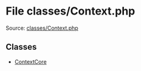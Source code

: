 File classes/Context.php
=========

Source: [classes/Context.php](https://github.com/PrestaShop/PrestaShop/blob/1.6.0.4/classes/Context.php)


Classes
-------

* [ContextCore](class.ContextCore.md)

